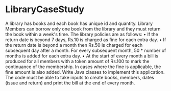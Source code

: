 # LibraryCaseStudy

A library has books and each book has unique id and quantity. Library Members can borrow
only one book from the library and they must return the book within a week&#39;s time.
The library policies are as follows:
• If the return date is beyond 7 days, Rs.10 is charged as fine for each extra day.
• If the return date is beyond a month then Rs.50 is charged for each subsequent day after a
month. For every subsequent month, 50 * number of months is added for each extra day.
• At the start of every month a bill is produced for all members with a token amount of Rs.100 to
mark the continuance of the membership. In cases where the fine is applicable, the fine amount
is also added.
Write Java classes to implement this application. The code must be able to take inputs to create
books, members, dates (issue and return) and print the bill at the end of every month.
